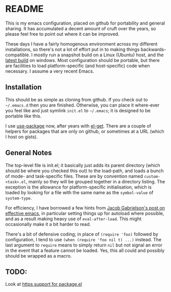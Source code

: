README
======

This is my emacs configuration, placed on github for portability and
general sharing.  It has accumulated a decent amount of cruft over the
years, so please feel free to point out where it can be improved.

These days I have a fairly homogenous environment across my different
installations, so there's not a lot of effort put in to making things
backwards-compatible. I mostly run a snapshot build on a Linux
(Ubuntu) host, and the [latest
build](https://github.com/kiennq/emacs-build) on windows. Most
configuration should be portable, but there are facilities to load
platform-specific (and host-specific) code when necessary. I assume a
very recent Emacs.

Installation
------------

This should be as simple as cloning from github.  If you check out to
`~/.emacs.d` then you are finished.  Otherwise, you can place it
where-ever you feel like and just symlink `init.el` to `~/.emacs`; it
is designed to be portable like this.

I use [use-package](https://github.com/jwiegley/use-package) now,
after years with [el-get](https://github.com/dimitri/el-get).  There
are a couple of helpers for packages that are only on github, or
sometimes at a URL (which I host on gists).

General Notes
-------------

The top-level file is init.el; it basically just adds its parent
directory (which should be where you checked this out) to the
load-path, and loads a bunch of mode- and task-specific files.  These
are by convention named `custom-<task>.el`, mainly so they will be
grouped together in a directory listing.  The exception is the
allowance for platform-specific initialisation, which is loaded by
looking for a file with the same name as the `symbol-value` of
`system-type`.

For efficiency, I have borrowed a few hints from
[Jacob Gabrielson's post on effective emacs](http://a-nickels-worth.blogspot.com/2007/11/effective-emacs.html),
in particular setting things up for autoload where possible, and as a
result making heavy use of `eval-after-load`.  This might occasionally
make it a bit harder to read.

There's a bit of defensive coding; in place of `(require 'foo)`
followed by configuration, I tend to use `(when (require 'foo nil t)
...)` instead.  The last argument to `require` means to simply return
`nil` but not signal an error in the event that a feature cannot be
loaded.  Yes, this all could and possibly should be wrapped as a
macro.

TODO:
-----

Look at
[https support for package.el](https://glyph.twistedmatrix.com/2015/11/editor-malware.html)
